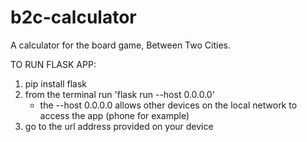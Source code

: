 # b2c-calculator
A calculator for the board game, Between Two Cities.

TO RUN FLASK APP:
1. pip install flask
2. from the terminal run 'flask run --host 0.0.0.0'
    - the --host 0.0.0.0 allows other devices on the local network to access the app (phone for example)
3. go to the url address provided on your device
